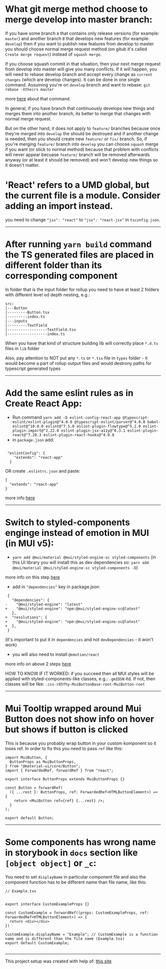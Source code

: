 # What git merge method choose to merge develop into master branch:

If you have some branch `A` that contains only release versions (for example: `master`) and another branch `B` that develops new features (for example: `develop`) then if you want to publish new features from develop to master you should choose normal merge request method (on gitub it's called `Create merge request`) instead of `squash merge`.

If you choose squash commit in that situation, then your next merge request from develop into master will give you many conflicts.
If it will happen, you will need to rebase develop branch and accept every change as `current changes` (which are develop changes).
It can be done in one single command. Assuming you're on `develop` branch and want to rebase:
`git rebase -Xtheirs master`

more [here](https://demisx.github.io/git/rebase/2015/07/02/git-rebase-keep-my-branch-changes.html) about that command.

In general, if you have branch that continuously develops new things and merges them into another branch, its better to merge that changes with normal merge request.

But on the other hand, it does not apply to `feature/` branches because once they're merged into `develop` the should be destroyed and if another change is needed, then you should create new `feature/` or `fix/` branch.
So, if you're merging `feature/` branch into `develop` you can choose `squash` merge if you want (or stick to normal method) because that problem with conflicts will never appear becuase `feature/` branch will be removed afterwards anyway (or at least it should be removed) and won't develop new things so it doesn't matter.

# 'React' refers to a UMD global, but the current file is a module. Consider adding an import instead.

you need to change `"jsx": "react"` to `"jsx": "react-jsx"` in `tsconfig.json`.

---

# After running `yarn build` command the TS generated files are placed in different folder than its corresponding component

In folder that is the input folder for rollup you need to have at least 2 folders with different level od depth nesting, e.g.:

```
src:
|---Button
|---------Button.tsx
|---------index.ts
|---inputs
|---------TextField
|------------------TextField.tsx
|------------------index.ts

```

When you have that kind of structure building lib will correctly place `*.d.ts` files in `lib` folder

Also, pay attention to NOT put any `*.ts` or `*.tsx` file in `types` folder - it would become a part of rollup output files and would destrony paths for typescript generated types

---

# Add the same eslint rules as in Create React App:

- Run command `yarn add -D eslint-config-react-app @typescript-eslint/eslint-plugin@^4.0.0 @typescript-eslint/parser@^4.0.0 babel-eslint@^10.0.0 eslint@^7.5.0 eslint-plugin-flowtype@^5.2.0 eslint-plugin-import@^2.22.0 eslint-plugin-jsx-a11y@^6.3.1 eslint-plugin-react@^7.20.3 eslint-plugin-react-hooks@^4.0.8`
- in `package.json` add:

```

 "eslintConfig": {
    "extends": "react-app"
  }

```

OR create `.eslintrc.json` and paste:

```
{
  "extends": "react-app"
}
```

more info [here](https://www.npmjs.com/package/eslint-config-react-app)

---

# Switch to styled-components enginge instead of emotion in MUI (in MUI v5):

- `yarn add @mui/material @mui/styled-engine-sc styled-components`
  (in this UI library you will install this as dev dependencies so: `yarn add @mui/material @mui/styled-engine-sc styled-components -D`)

more info on this step [here](https://mui.com/getting-started/installation/#npm)

- add in `"dependencies"` key in package.json:

```
 {
   "dependencies": {
-    "@mui/styled-engine": "latest"
+    "@mui/styled-engine": "npm:@mui/styled-engine-sc@latest"
   },
+  "resolutions": {
+    "@mui/styled-engine": "npm:@mui/styled-engine-sc@latest"
+  },
 }
```

(it's important to put it in `dependencies` and not `devDependencies` - it won't work)

- you will also need to install `@emotion/react`

more info on above 2 steps [here](https://mui.com/guides/styled-engine/#how-to-switch-to-styled-components)

HOW TO KNOW IF IT WORKED:
if you succeed then all MUI styles will be applied with styled-components-like classes, e.g.: `.gmIDSN` itd.
If not, then classes will be like: `.css-r85fhy-MuiButtonBase-root-MuiButton-root`

---

# Mui Tooltip wrapped around Mui Button does not show info on hover but shows if button is clicked

This is because you probably wrap button in your custom komponent so it loses ref. In order to fix this you need to pass `ref` like this:

```
import MuiButton, {
  ButtonProps as MuiButtonProps,
} from "@material-ui/core/Button";
import { ForwardedRef, forwardRef } from "react";

export interface ButtonProps extends MuiButtonProps {}

const Button = forwardRef(
  ({ ...rest }: ButtonProps, ref: ForwardedRef<HTMLButtonElement>) => {
    return <MuiButton ref={ref} {...rest} />;
  }
);

export default Button;

```

---

# Some components has wrong name in storybook in `docs` section like `[object object]` or `_c`:

You need to set `displayName` in particular component file and also the component function has to be different name than file name, like this:

```
// Example.tsx


export interface CustomExampleProps {}

const CustomExample = forwardRef((props: CustomExampleProps, ref: ForwardedRef<HTMLButtonElement>) => {
  return <div></div>
})

CustomExample.displayName = "Example"; // CustomExample is a function name and is different than the file name (Example.tsx)
export default CustomExample;


```

---

This project setup was created with help of: [this site](https://prateeksurana.me/blog/react-component-library-using-storybook-6/)
